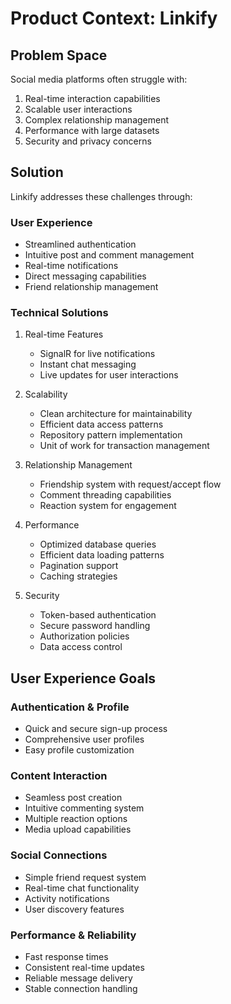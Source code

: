 # Product Context: Linkify

## Problem Space
Social media platforms often struggle with:
1. Real-time interaction capabilities
2. Scalable user interactions
3. Complex relationship management
4. Performance with large datasets
5. Security and privacy concerns

## Solution
Linkify addresses these challenges through:

### User Experience
- Streamlined authentication
- Intuitive post and comment management
- Real-time notifications
- Direct messaging capabilities
- Friend relationship management

### Technical Solutions
1. Real-time Features
   - SignalR for live notifications
   - Instant chat messaging
   - Live updates for user interactions

2. Scalability
   - Clean architecture for maintainability
   - Efficient data access patterns
   - Repository pattern implementation
   - Unit of work for transaction management

3. Relationship Management
   - Friendship system with request/accept flow
   - Comment threading capabilities
   - Reaction system for engagement

4. Performance
   - Optimized database queries
   - Efficient data loading patterns
   - Pagination support
   - Caching strategies

5. Security
   - Token-based authentication
   - Secure password handling
   - Authorization policies
   - Data access control

## User Experience Goals

### Authentication & Profile
- Quick and secure sign-up process
- Comprehensive user profiles
- Easy profile customization

### Content Interaction
- Seamless post creation
- Intuitive commenting system
- Multiple reaction options
- Media upload capabilities

### Social Connections
- Simple friend request system
- Real-time chat functionality
- Activity notifications
- User discovery features

### Performance & Reliability
- Fast response times
- Consistent real-time updates
- Reliable message delivery
- Stable connection handling

